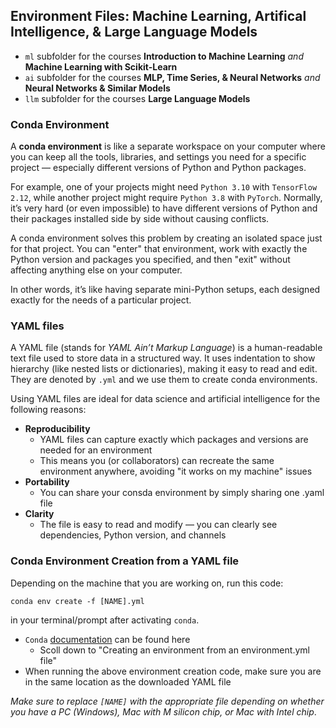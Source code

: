 ## Environment Files: Machine Learning, Artifical Intelligence, & Large Language Models

* `ml` subfolder for the courses **Introduction to Machine Learning** _and_ **Machine Learning with Scikit-Learn**
* `ai` subfolder for the courses **MLP, Time Series, & Neural Networks** _and_ **Neural Networks & Similar Models**
* `llm` subfolder for the courses **Large Language Models**

### Conda Environment

A **conda environment** is like a separate workspace on your computer where you can keep all the tools, libraries, and settings you need for a specific project — especially different versions of Python and Python packages.

For example, one of your projects might need `Python 3.10` with `TensorFlow 2.12`, while another project might require `Python 3.8` with `PyTorch`. Normally, it’s very hard (or even impossible) to have different versions of Python and their packages installed side by side without causing conflicts.

A conda environment solves this problem by creating an isolated space just for that project. You can "enter" that environment, work with exactly the Python version and packages you specified, and then "exit" without affecting anything else on your computer.

In other words, it’s like having separate mini-Python setups, each designed exactly for the needs of a particular project.

### YAML files

A YAML file (stands for _YAML Ain’t Markup Language_) is a human-readable text file used to store data in a structured way. It uses indentation to show hierarchy (like nested lists or dictionaries), making it easy to read and edit. They are denoted by `.yml` and we use them to create conda environments.

Using YAML files are ideal for data science and artificial intelligence for the following reasons:

* **Reproducibility**
   * YAML files can capture exactly which packages and versions are needed for an environment
   * This means you (or collaborators) can recreate the same environment anywhere, avoiding "it works on my machine" issues
* **Portability**
   * You can share your consda environment by simply sharing one .yaml file
* **Clarity**
   * The file is easy to read and modify — you can clearly see dependencies, Python version, and channels 

### Conda Environment Creation from a YAML file

Depending on the machine that you are working on, run this code:

`conda env create -f [NAME].yml`

in your terminal/prompt after activating `conda`.

*  `Conda` [documentation](https://docs.conda.io/projects/conda/en/latest/user-guide/tasks/manage-environments.html) can be found here
    * Scoll down to "Creating an environment from an environment.yml file"
*  When running the above environment creation code, make sure you are in the same location as the downloaded YAML file

*Make sure to replace `[NAME]` with the appropriate file depending on whether you have a PC (Windows), Mac with M silicon chip, or Mac with Intel chip*.
